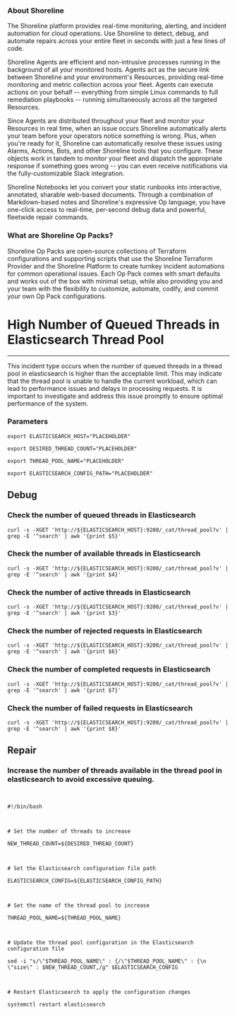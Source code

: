 
### About Shoreline
The Shoreline platform provides real-time monitoring, alerting, and incident automation for cloud operations. Use Shoreline to detect, debug, and automate repairs across your entire fleet in seconds with just a few lines of code.

Shoreline Agents are efficient and non-intrusive processes running in the background of all your monitored hosts. Agents act as the secure link between Shoreline and your environment's Resources, providing real-time monitoring and metric collection across your fleet. Agents can execute actions on your behalf -- everything from simple Linux commands to full remediation playbooks -- running simultaneously across all the targeted Resources.

Since Agents are distributed throughout your fleet and monitor your Resources in real time, when an issue occurs Shoreline automatically alerts your team before your operators notice something is wrong. Plus, when you're ready for it, Shoreline can automatically resolve these issues using Alarms, Actions, Bots, and other Shoreline tools that you configure. These objects work in tandem to monitor your fleet and dispatch the appropriate response if something goes wrong -- you can even receive notifications via the fully-customizable Slack integration.

Shoreline Notebooks let you convert your static runbooks into interactive, annotated, sharable web-based documents. Through a combination of Markdown-based notes and Shoreline's expressive Op language, you have one-click access to real-time, per-second debug data and powerful, fleetwide repair commands.

### What are Shoreline Op Packs?
Shoreline Op Packs are open-source collections of Terraform configurations and supporting scripts that use the Shoreline Terraform Provider and the Shoreline Platform to create turnkey incident automations for common operational issues. Each Op Pack comes with smart defaults and works out of the box with minimal setup, while also providing you and your team with the flexibility to customize, automate, codify, and commit your own Op Pack configurations.

# High Number of Queued Threads in Elasticsearch Thread Pool
---

This incident type occurs when the number of queued threads in a thread pool in elasticsearch is higher than the acceptable limit. This may indicate that the thread pool is unable to handle the current workload, which can lead to performance issues and delays in processing requests. It is important to investigate and address this issue promptly to ensure optimal performance of the system.

### Parameters
```shell
export ELASTICSEARCH_HOST="PLACEHOLDER"

export DESIRED_THREAD_COUNT="PLACEHOLDER"

export THREAD_POOL_NAME="PLACEHOLDER"

export ELASTICSEARCH_CONFIG_PATH="PLACEHOLDER"
```

## Debug

### Check the number of queued threads in Elasticsearch
```shell
curl -s -XGET 'http://${ELASTICSEARCH_HOST}:9200/_cat/thread_pool?v' | grep -E '^search' | awk '{print $5}'
```

### Check the number of available threads in Elasticsearch
```shell
curl -s -XGET 'http://${ELASTICSEARCH_HOST}:9200/_cat/thread_pool?v' | grep -E '^search' | awk '{print $4}'
```

### Check the number of active threads in Elasticsearch
```shell
curl -s -XGET 'http://${ELASTICSEARCH_HOST}:9200/_cat/thread_pool?v' | grep -E '^search' | awk '{print $3}'
```

### Check the number of rejected requests in Elasticsearch
```shell
curl -s -XGET 'http://${ELASTICSEARCH_HOST}:9200/_cat/thread_pool?v' | grep -E '^search' | awk '{print $6}'
```

### Check the number of completed requests in Elasticsearch
```shell
curl -s -XGET 'http://${ELASTICSEARCH_HOST}:9200/_cat/thread_pool?v' | grep -E '^search' | awk '{print $7}'
```

### Check the number of failed requests in Elasticsearch
```shell
curl -s -XGET 'http://${ELASTICSEARCH_HOST}:9200/_cat/thread_pool?v' | grep -E '^search' | awk '{print $8}'
```

## Repair

### Increase the number of threads available in the thread pool in elasticsearch to avoid excessive queuing.
```shell


#!/bin/bash



# Set the number of threads to increase

NEW_THREAD_COUNT=${DESIRED_THREAD_COUNT}



# Set the Elasticsearch configuration file path

ELASTICSEARCH_CONFIG=${ELASTICSEARCH_CONFIG_PATH}



# Set the name of the thread pool to increase

THREAD_POOL_NAME=${THREAD_POOL_NAME}



# Update the thread pool configuration in the Elasticsearch configuration file

sed -i "s/\"$THREAD_POOL_NAME\" : {/\"$THREAD_POOL_NAME\" : {\n    \"size\" : $NEW_THREAD_COUNT,/g" $ELASTICSEARCH_CONFIG



# Restart Elasticsearch to apply the configuration changes

systemctl restart elasticsearch


```